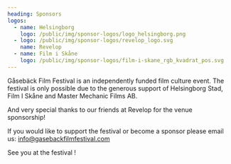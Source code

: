 ```yaml
---
heading: Sponsors
logos:
  - name: Helsingborg
    logo: /public/img/sponsor-logos/logo_helsingborg.png
  - logo: /public/img/sponsor-logos/revelop_logo.svg
    name: Revelop
  - name: Film i Skåne
    logo: /public/img/sponsor-logos/film-i-skane_rgb_kvadrat_pos.svg
---
```

Gåsebäck Film Festival is an independently funded film culture event. The festival is only possible due to the generous support of Helsingborg Stad, Film I Skåne and Master Mechanic Films AB. 

And v﻿ery special thanks to our friends at Revelop for the venue sponsorship! 

If you would like to support the festival or become a sponsor please email us: info@gasebackfilmfestival.com[](mailto:sponsors@gff.se)

See you at the festival !